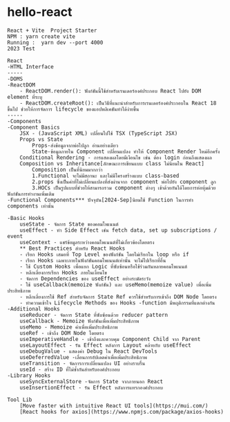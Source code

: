 # hello-react
    React + Vite  Project Starter
    NPM : yarn create vite
    Running :  yarn dev --port 4000
    2023 Test

    React  
    -HTML Interface
    -----
    -DOMS
    -ReactDOM
        - ReactDOM.render(): ฟังก์ชันนี้ใช้สำหรับเรนเดอร์องค์ประกอบ React ไปยัง DOM element ที่ระบุ
        - ReactDOM.createRoot(): เป็นวิธีที่แนะนำสำหรับการเรนเดอร์องค์ประกอบใน React 18 ขึ้นไป ช่วยให้การจัดการ lifecycle ของแอปพลิเคชันทำได้ง่ายขึ้น
    -----
    -Components
    -Component Basics
        JSX - (JavaScript XML) เปลี่ยนไปใช้ TSX (TypeScript JSX)
        Props vs State
            Props-ส่งข้อมูลจากพ่อไปลูก อ่านอย่างเดียว
            State-ข้อมูลภายใน Component เปลี่ยนแปลง ทำให้ Component Render ใหม่อีกครั้ง
        Conditional Rendering - การแสดงผลโดยมีเงือนไข เช่น ต้อง login ก่อนถึงแสดงผล
        Composition vs Inheritance[ลักษณะการเขียนแบบ class ไม่นิยมใน React]
            Composition เป็นที่นิยมมากกว่า
            1.Functional จะไม่มีสถานะ และไม่มีโครงสร้างแบบ class-based
            2.props ซึ่งเป็นค่าที่ไม่เปลี่ยนแปลงที่ส่งผ่านจาก component พ่อไปยัง component ลูก
            3.HOCs เป็นรูปแบบที่ช่วยให้สามารถรวม component ต่างๆ เข้าด้วยกันได้โดยการห่อหุ้มด้วยฟังก์ชันการทำงานเพิ่มเติม
    -Functional Components*** ปัจจุบัน[2024-Sep]นิยมใช้ Function ในการทำ components เท่านั้น
    
    -Basic Hooks
        useState - จัดการ State ของคอมโพเนนต์
        useEffect - ทำ Side Effect เช่น fetch data, set up subscriptions / event
        useContext - แชร์ข้อมูลระหว่างคอมโพเนนต์ที่ไม่เกี่ยวข้องโดยตรง
        ** Best Practices สำหรับ React Hooks
        - เรียก Hooks เสมอที่ Top Level ของฟังก์ชัน โดยไม่เรียกใน loop หรือ if
        - เรียก Hooks เฉพาะภายในฟังก์ชันคอมโพเนนต์เท่านั้น จะไม่ไปเรียกที่อื่น
        - ใช้ Custom Hooks เพื่อแยก Logic ที่ซับซ้อนหรือใช้ร่วมกันหลายคอมโพเนนต์
        - หลีกเลี่ยงการเรียก Hooks ภายในเงื่อนไข
        - จัดการ Dependencies ของ useEffect อย่างระมัดระวัง
        - ใช้ useCallback(memoize ฟังก์ชัน) และ useMemo(memoize value) เพื่อเพิ่มประสิทธิภาพ
        - หลีกเลี่ยงการใช้ Ref สำหรับจัดการ State Ref ควรใช้สำหรับการเข้าถึง DOM Node โดยตรง
        - ทำความเข้าใจ Lifecycle Methods ของ Hooks -function มีพฤติกรรมที่แตกต่างกัน
    -Additional Hooks
        useReducer - จัดการ State ที่ซับซ้อนด้วย reducer pattern
        useCallback - Memoize ฟังก์ชันเพื่อเพิ่มประสิทธิภาพ
        useMemo - Memoize ค่าเพื่อเพิ่มประสิทธิภาพ
        useRef - เข้าถึง DOM Node โดยตรง
        useImperativeHandle - เข้าถึงและควบคุม Component Child จาก Parent
        useLayoutEffect - รัน Effect หลังการ Layout คล้ายกับ useEffect
        useDebugValue - แสดงค่า Debug ใน React DevTools
        useDeferredValue -เลื่อนการอัปเดตค่าเพื่อเพิ่มประสิทธิภาพ
        useTransition - จัดการการเปลี่ยนแปลง UI อย่างราบรื่น
        useId - สร้าง ID ที่ไม่ซ้ำกันสำหรับองค์ประกอบ
    -Library Hooks
        useSyncExternalStore -จัดการ State จากภายนอก React
        useInsertionEffect - รัน Effect หลังการแทรกองค์ประกอบ

    Tool Lib
        [Move faster with intuitive React UI tools](https://mui.com/)
        [React hooks for axios](https://www.npmjs.com/package/axios-hooks)